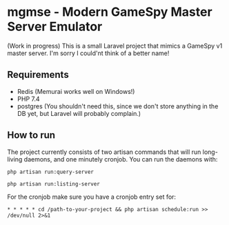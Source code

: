 # mgmse - Modern GameSpy Master Server Emulator
(Work in progress)
This is a small Laravel project that mimics a GameSpy v1 master server. I'm sorry I could'nt think of a better name!

## Requirements
 - Redis (Memurai works well on Windows!)
 - PHP 7.4
 - postgres (You shouldn't need this, since we don't store anything in the DB yet, but Laravel will probably complain.)
 
## How to run
The project currently consists of two artisan commands that will run long-living daemons, and one minutely cronjob.
You can run the daemons with:

`php artisan run:query-server`

`php artisan run:listing-server`

For the cronjob make sure you have a cronjob entry set for:

`* * * * * cd /path-to-your-project && php artisan schedule:run >> /dev/null 2>&1`

